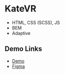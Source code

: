 # KateVR


- HTML, CSS (SCSS), JS
- BEM
- Adaptive

## Demo Links

- [Demo](https://AndriiZakharenko.github.io/layout_KateVR/)
- [Figma](https://www.figma.com/file/Blpg4iapsI7fRqJeSp6DvK/KatVR?node-id=1%3A370)
